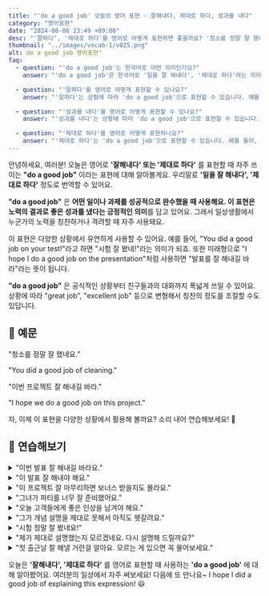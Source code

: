 ```yaml
---
title: "'do a good job' 오늘의 영어 표현 - 잘해내다, 제대로 하다, 성과를 내다"
category: "영어표현"
date: "2024-08-08 23:49 +09:00"
desc: "'잘하다', '제대로 하다'를 영어로 어떻게 표현하면 좋을까요? '청소를 정말 잘 했네요', '이번 프로젝트 잘 해내길 바라' 등을 영어로 표현하는 법을 배워봅시다. 다양한 예문을 통해서 연습하고 본인의 표현으로 만들어 보세요."
thumbnail: "../images/vocab-1/v025.png"
alt: do a good job 영어표현"
faq:
  - question: "'do a good job'는 한국어로 어떤 의미인가요?"
    answer: "'do a good job'은 한국어로 '일을 잘 해내다', '제대로 하다'라는 의미입니다. 어떤 일이나 과제를 성공적으로 수행했을 때 사용하는 표현입니다."

  - question: "'잘하다'를 영어로 어떻게 표현할 수 있나요?"
    answer: "'잘하다'는 상황에 따라 'do a good job'으로 표현할 수 있습니다. 예를 들어, '시험 잘 봤네!'는 'You did a good job on your test!'로 말할 수 있습니다."

  - question: "'성과를 내다'를 영어로 어떻게 표현할 수 있나요?"
    answer: "'성과를 내다'는 상황에 따라 'do a good job'으로 표현할 수 있습니다. 예를 들어, '좋은 성과를 냈네'는 'You did a good job!'로 말할 수 있습니다."

  - question: "'제대로 하다'를 영어로 어떻게 표현하나요?"
    answer: "'제대로 하다'는 'do a good job'으로 표현할 수 있습니다. 예를 들어, '이번 프로젝트 제대로 해내자'는 'Let's do a good job on this project'로 말할 수 있습니다."
---
```


안녕하세요, 여러분! 오늘은 영어로 **'잘해내다' 또는 '제대로 하다'** 를 표현할 때 자주 쓰이는 **"do a good job"** 이라는 표현에 대해 알아볼게요. 우리말로 **'일을 잘 해내다', '제대로 하다'** 정도로 번역할 수 있어요.

**"do a good job"** 은 **어떤 일이나 과제를 성공적으로 완수했을 때 사용해요. 이 표현은 노력의 결과로 좋은 성과를 냈다는 긍정적인 의미**를 담고 있어요. 그래서 일상생활에서 누군가의 노력을 칭찬하거나 격려할 때 자주 사용돼요.

이 표현은 다양한 상황에서 유연하게 사용할 수 있어요. 예를 들어, "You did a good job on your test!"라고 하면 "시험 잘 봤네!"라는 의미가 되죠. 또한 미래형으로 "I hope I do a good job on the presentation"처럼 사용하면 "발표를 잘 해내길 바라"라는 뜻이 됩니다.

**"do a good job"** 은 공식적인 상황부터 친구들과의 대화까지 폭넓게 쓰일 수 있어요. 상황에 따라 "great job", "excellent job" 등으로 변형해서 칭찬의 정도를 조절할 수도 있답니다.

## 📖 예문

"청소를 정말 잘 했네요."

"You did a good job of cleaning."

"이번 프로젝트 잘 해내길 바라."

"I hope we do a good job on this project."

자, 이제 이 표현을 다양한 상황에서 활용해 볼까요? 소리 내어 연습해보세요! 🚀

## 💬 연습해보기

<details>
<summary>"이번 발표 잘 해내길 바라요."</summary>
<span>"I hope I do a good job on this presentation."</span>
</details>

<details>
<summary>"이 발표 잘 해내야 해요."</summary>
<span>"We need to do a good job on this presentation."</span>
</details>

<details>
<summary>"이 프로젝트 잘 마무리하면 보너스 받을지도 몰라요."</summary>
<span>"If we do a good job on this project, the boss might give us a bonus."</span>
</details>

<details>
<summary>"그녀가 파티를 너무 잘 준비했어요."</summary>
<span>"She did such a good job of organizing the party!"</span>
</details>

<details>
<summary>"오늘 고객들에게 좋은 인상을 남겨야 해요."</summary>
<span>"We need to do a good job of impressing the clients today."</span>
</details>

<details>
<summary>"그가 개념 설명을 제대로 못해서 아직도 헷갈려요."</summary>
<span>"He didn't do a good job of explaining the concept. I'm still confused."</span>
</details>

<details>
<summary>"시험 정말 잘 봤네요!"</summary>
<span>"You did such a good job on your test!"</span>
</details>

<details>
<summary>"제가 제대로 설명했는지 모르겠네요. 다시 설명해 드릴까요?"</summary>
<span>"I'm not sure I did a good job of explaining that. Do you want me to try again?"</span>
</details>

<details>
<summary>"첫 출근날 잘 해낼 거란걸 알아요. 모르는 게 있으면 꼭 물어보세요."</summary>
<span>"I know you'll do a good job on your first day. Just remember to ask questions if you're unsure."</span>
</details>

오늘은 **'잘해내다', '제대로 하다'** 를 영어로 표현할 때 사용하는 **'do a good job'** 에 대해 알아봤어요. 여러분의 일상에서 자주 써보세요! 다음에 또 만나요~ I hope I did a good job of explaining this expression! 😃
